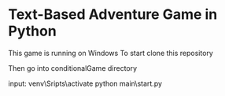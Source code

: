 # Text-Based Adventure Game in Python

This game is running on Windows
To start clone this repository

Then go into conditionalGame directory

input: 
venv\Sripts\activate
python main\start.py
